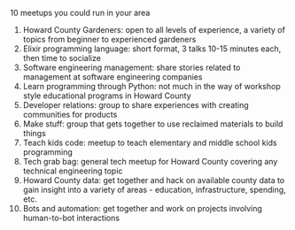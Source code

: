 10 meetups you could run in your area

1. Howard County Gardeners: open to all levels of experience, a variety of topics from beginner to experienced gardeners
1. Elixir programming language: short format, 3 talks 10-15 minutes each, then time to socialize
1. Software engineering management: share stories related to management at software engineering companies
1. Learn programming through Python: not much in the way of workshop style educational programs in Howard County
1. Developer relations: group to share experiences with creating communities for products
1. Make stuff: group that gets together to use reclaimed materials to build things
1. Teach kids code: meetup to teach elementary and middle school kids programming
1. Tech grab bag: general tech meetup for Howard County covering any technical engineering topic
1. Howard County data: get together and hack on available county data to gain insight into a variety of areas - education, infrastructure, spending, etc.
1. Bots and automation: get together and work on projects involving human-to-bot interactions
